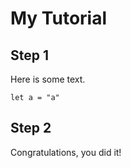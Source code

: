 # My Tutorial

## Step 1

Here is some text.

```blocks
let a = "a"
```

## Step 2

Congratulations, you did it!
